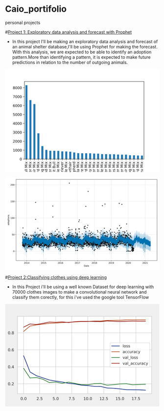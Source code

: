 # Caio_portifolio
personal projects

#[Project 1: Exploratory data analysis and forecast with Prophet](https://github.com/caiolgomes/EDA-Texas-animal-shelter-data-base/blob/main/Forecasting_with_Prophet.ipynb)

* In this project I'll be making an exploratory data analysis and forecast of an animal shelter database,I'll be using Prophet for making the forecast. With this analysis, we are expected to be able to identify an adoption pattern.More than identifying a pattern, it is expected to make future predictions in relation to the number of outgoing animals.


![](/images/fig_breed.svg)

![](images/model1_fig.svg)


#[Project 2:Classifying clothes using deep learning](https://github.com/caiolgomes/Caio_portifolio/blob/main/Clothes_classification_with_CNN.ipynb)

* In this Project i'll be using a well known Dataset for deep learning with 70000 clothes images to make a convolutional neural network and classify them corectly, for this i've used the google tool TensorFlow

![](images/fig_history_.svg)
